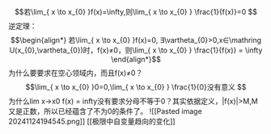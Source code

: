 
$$若\lim_{ x \to x_{0} }f(x)=\infty,则\lim_{ x \to x_{0} } \frac{1}{f(x)}=0  $$
逆定理：
$$\begin{align*}
若\lim_{ x \to x_{0} }f(x)=0, ∃\vartheta_{0}>0,x∈\mathring U(x_{0},\vartheta_{0})时，f(x)≠0，则\lim_{ x \to x_{0} } \frac{1}{f(x)} = \infty
\end{align*}$$
为什么要要求在空心领域内，而且f(x)≠0？
$$\lim_{ x \to x_{0} }0=0,\lim_{ x \to x_{0} } \frac{1}{0}没有意义  $$
为什么lim x->x0 f(x) = infty没有要求分母不等于0？其实依据定义，|f(x)|>M,M又是正数，所以已经蕴含了不为0的条件了。
![[Pasted image 20241124194545.png]]
[[极限中自变量趋向的变化]] 
